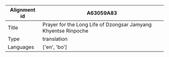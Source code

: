 |Alignment id | A63059A83
| --- | --- 
|Title | Prayer for the Long Life of Dzongsar Jamyang Khyentse Rinpoche 
|Type | translation
|Languages | ['en', 'bo']